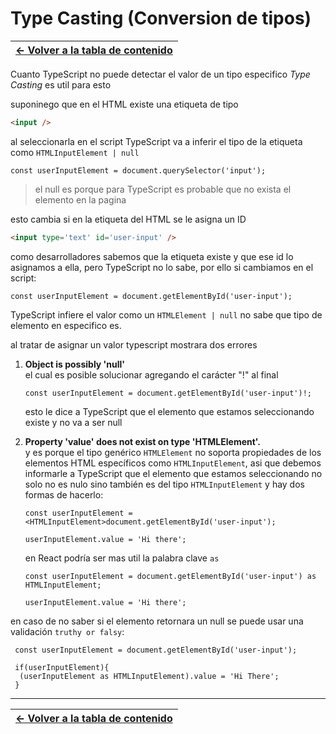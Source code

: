 # Type Casting (Conversion de tipos)

| [&#8592; Volver a la tabla de contenido](/README.md) |
| ---------------------------------------------------- |

Cuanto TypeScript no puede detectar el valor de un tipo especifico _Type Casting_ es util para esto

suponinego que en el HTML existe una etiqueta de tipo

```HTML
<input />
```

al seleccionarla en el script TypeScript va a inferir el tipo de la etiqueta como `HTMLInputElement | null`

```TS
const userInputElement = document.querySelector('input');
```

> el null es porque para TypeScript es probable que no exista el elemento en la pagina

esto cambia si en la etiqueta del HTML se le asigna un ID

```HTML
<input type='text' id='user-input' />
```

como desarrolladores sabemos que la etiqueta existe y que ese id lo asignamos a ella, pero TypeScript no lo sabe, por ello si cambiamos en el script:

```TS
const userInputElement = document.getElementById('user-input');
```

TypeScript infiere el valor como un `HTMLElement | null` no sabe que tipo de elemento en especifico es.

al tratar de asignar un valor typescript mostrara dos errores

1. **Object is possibly 'null'**  
   el cual es posible solucionar agregando el carácter "!" al final

   ```TS
   const userInputElement = document.getElementById('user-input')!;
   ```

   esto le dice a TypeScript que el elemento que estamos seleccionando existe y no va a ser null

2. **Property 'value' does not exist on type 'HTMLElement'.**  
   y es porque el tipo genérico `HTMLElement` no soporta propiedades de los elementos HTML específicos como `HTMLInputElement`, asi que debemos informarle a TypeScript que el elemento que estamos seleccionando no solo no es nulo sino también es del tipo `HTMLInputElement` y hay dos formas de hacerlo:

   ```TS
   const userInputElement = <HTMLInputElement>document.getElementById('user-input');

   userInputElement.value = 'Hi there';
   ```

   en React podría ser mas util la palabra clave `as`

   ```TS
   const userInputElement = document.getElementById('user-input') as HTMLInputElement;

   userInputElement.value = 'Hi there';
   ```

en caso de no saber si el elemento retornara un null se puede usar una validación `truthy or falsy`:

```TS
 const userInputElement = document.getElementById('user-input');

 if(userInputElement){
  (userInputElement as HTMLInputElement).value = 'Hi There';
 }
```

---

| [&#8592; Volver a la tabla de contenido](/README.md) |
| ---------------------------------------------------- |
